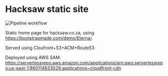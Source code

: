 # Hacksaw static site

![Pipeline workflow](https://github.com/jojo786/hacksaw-static-site/actions/workflows/workflow.yml/badge.svg)

Static home page for hacksaw.co.za, using https://bootstrapmade.com/demo/Eterna/.

Served using Cloufront+S3+ACM+Route53

Deployed using AWS SAM: https://serverlessrepo.aws.amazon.com/applications/arn:aws:serverlessrepo:us-east-1:860114833029:applications~cloudfront-cdn
